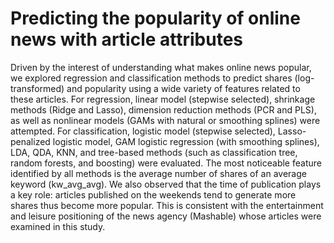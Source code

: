 # Predicting the popularity of online news with article attributes

Driven by the interest of understanding what makes online news popular, we explored regression and classification methods to predict shares (log-transformed) and popularity using a wide variety of features related to these articles. For regression, linear model (stepwise selected), shrinkage methods (Ridge and Lasso), dimension reduction methods (PCR and PLS), as well as nonlinear models (GAMs with natural or smoothing splines) were attempted. For classification, logistic model (stepwise selected), Lasso-penalized logistic model, GAM logistic regression (with smoothing splines), LDA, QDA, KNN, and tree-based methods (such as classification tree, random forests, and boosting) were evaluated. The most noticeable feature identified by all methods is the average number of shares of an average keyword (kw_avg_avg). We also observed that the time of publication plays a key role: articles published on the weekends tend to generate more shares thus become more popular. This is consistent with the entertainment and leisure positioning of the news agency (Mashable) whose articles were examined in this study.
